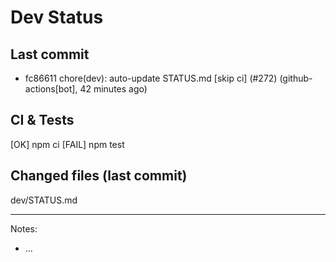 # Dev Status

## Last commit
- fc86611 chore(dev): auto-update STATUS.md [skip ci] (#272) (github-actions[bot], 42 minutes ago)
## CI & Tests
[OK] npm ci
[FAIL] npm test

## Changed files (last commit)
dev/STATUS.md

---
Notes:
- ...
